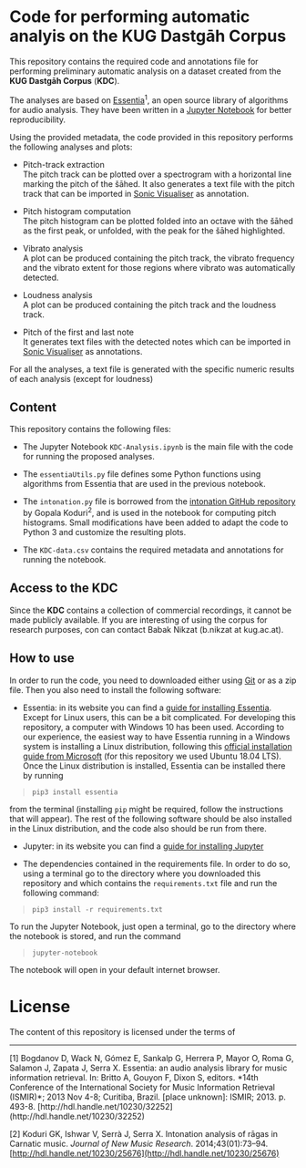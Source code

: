# Code for performing automatic analyis on the **KUG Dastgāh Corpus**

This repository contains the required code and annotations file for performing preliminary automatic analysis on a dataset created from the **KUG Dastgāh Corpus** (**KDC**).

The analyses are based on [Essentia](https://essentia.upf.edu/)<sup>1</sup>, an open source library of algorithms for audio analysis. They have been written in a [Jupyter Notebook](https://jupyter.org/) for better reproducibility.

Using the provided metadata, the code provided in this repository performs the following analyses and plots:

- Pitch-track extraction</br>The pitch track can be plotted over a spectrogram with a horizontal line marking the pitch of the šāhed. It also generates a text file with the pitch track that can be imported in [Sonic Visualiser](https://www.sonicvisualiser.org/) as annotation.

- Pitch histogram computation</br>The pitch histogram can be plotted folded into an octave with the šāhed as the first peak, or unfolded, with the peak for the šāhed highlighted.

- Vibrato analysis</br>A plot can be produced containing the pitch track, the vibrato frequency and the vibrato extent for those regions where vibrato was automatically detected.

- Loudness analysis</br>A plot can be produced containing the pitch track and the loudness track.

- Pitch of the first and last note</br>It generates text files with the detected notes which can be imported in [Sonic Visualiser](https://www.sonicvisualiser.org/) as annotations.


For all the analyses, a text file is generated with the specific numeric results of each analysis (except for loudness)


 ## Content

 This repository contains the following files:

 * The Jupyter Notebook `KDC-Analysis.ipynb` is the main file with the code for running the proposed analyses.

 * The `essentiaUtils.py` file defines some Python functions using algorithms from Essentia that are used in the previous notebook.

 * The `intonation.py` file is borrowed from the [intonation GitHub repository](https://github.com/gopalkoduri/intonation) by Gopala Koduri<sup>2</sup>, and is used in the notebook for computing pitch histograms. Small modifications have been added to adapt the code to Python 3 and customize the resulting plots.

 * The `KDC-data.csv` contains the required metadata and annotations for running the notebook.

 ## Access to the **KDC**
 Since the **KDC** contains a collection of commercial recordings, it cannot be made publicly available. If you are interesting of using the corpus for research purposes, con can contact Babak Nikzat (b.nikzat at kug.ac.at).

 ## How to use

 In order to run the code, you need to downloaded either using [Git](https://git-scm.com/) or as a zip file. Then you also need to install the following software:

 * Essentia: in its website you can find a [guide for installing Essentia](https://essentia.upf.edu/installing.html). Except for Linux users, this can be a bit complicated. For developing this repository, a computer with Windows 10 has been used. According to our experience, the easiest way to have Essentia running in a Windows system is installing a Linux distribution, following this [official installation guide from Microsoft](https://docs.microsoft.com/de-de/windows/wsl/install-win10#install-your-linux-distribution-of-choice) (for this repository we used Ubuntu 18.04 LTS). Once the Linux distribution is installed, Essentia can be installed there by running

 >`pip3 install essentia`

 from the terminal (installing `pip` might be required, follow the instructions that will appear). The rest of the following software should be also installed in the Linux distribution, and the code also should be run from there.

 * Jupyter: in its website you can find a [guide for installing Jupyter](https://jupyter.org/install)

 * The dependencies contained in the requirements file. In order to do so, using a terminal go to the directory where you downloaded this repository and which contains the `requirements.txt` file and run the following command:

 > `pip3 install -r requirements.txt`

 To run the Jupyter Notebook, just open a terminal, go to the directory where the notebook is stored, and run the command

 > `jupyter-notebook`

 The notebook will open in your default internet browser.

 # License
 The content of this repository is licensed under the terms of



<hr>
[1] Bogdanov D, Wack N, Gómez E, Sankalp G, Herrera P, Mayor O, Roma G, Salamon J, Zapata J, Serra X. Essentia: an audio analysis library for music information retrieval. In: Britto A, Gouyon F, Dixon S, editors. *14th Conference of the International Society for Music Information Retrieval (ISMIR)*; 2013 Nov 4-8; Curitiba, Brazil. [place unknown]: ISMIR; 2013. p. 493-8. [http://hdl.handle.net/10230/32252](http://hdl.handle.net/10230/32252)


[2] Koduri GK, Ishwar V, Serrà J, Serra X. Intonation analysis of rāgas in Carnatic music. *Journal of New Music Research*. 2014;43(01):73–94. [http://hdl.handle.net/10230/25676](http://hdl.handle.net/10230/25676)
